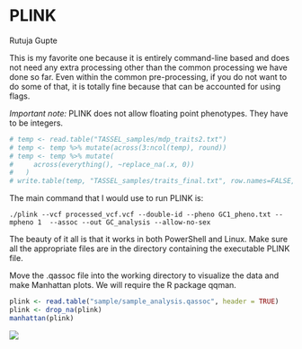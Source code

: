 PLINK
================
Rutuja Gupte

This is my favorite one because it is entirely command-line based and
does not need any extra processing other than the common processing we
have done so far. Even within the common pre-processing, if you do not
want to do some of that, it is totally fine because that can be
accounted for using flags.

*Important note:* PLINK does not allow floating point phenotypes. They
have to be integers.

``` r
# temp <- read.table("TASSEL_samples/mdp_traits2.txt")
# temp <- temp %>% mutate(across(3:ncol(temp), round))
# temp <- temp %>% mutate(
#     across(everything(), ~replace_na(.x, 0))
#   )
# write.table(temp, "TASSEL_samples/traits_final.txt", row.names=FALSE, col.names=FALSE, sep = "\t", quote=FALSE)
```

The main command that I would use to run PLINK is:

    ./plink --vcf processed_vcf.vcf --double-id --pheno GC1_pheno.txt --mpheno 1  --assoc --out GC_analysis --allow-no-sex

The beauty of it all is that it works in both PowerShell and Linux. Make
sure all the appropriate files are in the directory containing the
executable PLINK file.

Move the .qassoc file into the working directory to visualize the data
and make Manhattan plots. We will require the R package qqman.

``` r
plink <- read.table("sample/sample_analysis.qassoc", header = TRUE)
plink <- drop_na(plink)
manhattan(plink)
```

![](PLINK_files/figure-gfm/unnamed-chunk-3-1.png)<!-- -->
